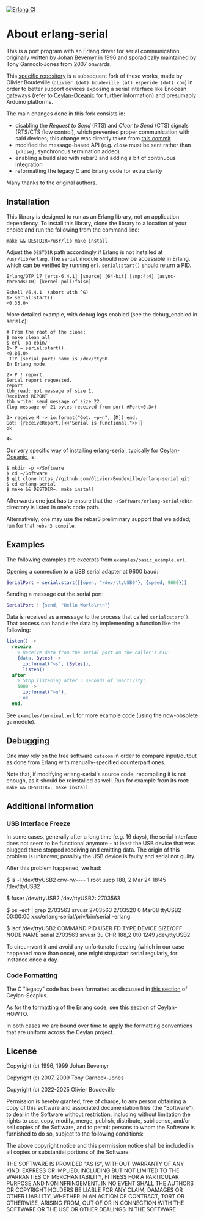 [![Erlang CI](https://github.com/Olivier-Boudeville/erlang-serial/actions/workflows/erlang-ci.yml/badge.svg?event=push)](https://github.com/Olivier-Boudeville/erlang-serial/actions/workflows/erlang-ci.yml)

# About erlang-serial

This is a port program with an Erlang driver for serial communication, originally written by Johan Bevemyr in 1996 and sporadically maintained by Tony Garnock-Jones from 2007 onwards.

This [specific repository](https://github.com/Olivier-Boudeville/erlang-serial) is a subsequent fork of these works, made by Olivier Boudeville (`olivier (dot) boudeville (at) esperide (dot) com`) in order to better support devices exposing a serial interface like Enocean gateways (refer to [Ceylan-Oceanic](https://oceanic.esperide.org/index.html#software-prerequisites) for further information) and presumably Arduino platforms.

The main changes done in this fork consists in:
- disabling the *Request to Send* (RTS) and *Clear to Send* (CTS) signals (RTS/CTS flow control), which prevented proper communication with said devices; this change was directly taken from [this commit](https://github.com/knewter/erlang-serial/commit/fb24371ed5d143836cc8eeab1e0680e03c1a0041)
- modified the message-based API (e.g. ``close`` must be sent rather than ``{close}``, synchronous termination added)
- enabling a build also with rebar3 and adding a bit of continuous integration
- reformatting the legacy C and Erlang code for extra clarity

Many thanks to the original authors.


## Installation

This library is designed to run as an Erlang library, not an application dependency. To install this library, clone the library to a location of your choice and run the following from the command line:

```text
make && DESTDIR=/usr/lib make install
```

Adjust the `DESTDIR` path accordingly if Erlang is not installed at
`/usr/lib/erlang`. The `serial` module should now be accessible in Erlang, which
can be verified by running `erl`. `serial:start()` should return a PID.

```text
Erlang/OTP 17 [erts-6.4.1] [source] [64-bit] [smp:4:4] [async-threads:10] [kernel-poll:false]

Eshell V6.4.1  (abort with ^G)
1> serial:start().
<0.35.0>
```

More detailed example, with debug logs enabled (see the debug_enabled in serial.c):
```text
# From the root of the clone:
$ make clean all
$ erl -pa ebin/
1> P = serial:start().
<0.86.0>
 TTY (serial port) name is /dev/ttyS0.
In Erlang mode.

2> P ! report.
Serial report requested.
report
tbh_read: got message of size 1.
Received REPORT
tbh_write: send message of size 22.
(log message of 21 bytes received from port #Port<0.3>)

3> receive M -> io:format("Got: ~p~n", [M]) end.
Got: {receiveReport,[<<"Serial is functional.">>]}
ok

4>
```

Our very specific way of installing erlang-serial, typically for [Ceylan-Oceanic](https://oceanic.esperide.org), is:

```text
$ mkdir -p ~/Software
$ cd ~/Software
$ git clone https://github.com/Olivier-Boudeville/erlang-serial.git
$ cd erlang-serial
$ make && DESTDIR=. make install
```

Afterwards one just has to ensure that the ``~/Software/erlang-serial/ebin`` directory is listed in one's code path.


Alternatively, one may use the rebar3 preliminary support that we added; run for that ``rebar3 compile``.


## Examples

The following examples are excerpts from `examples/basic_example.erl`.

Opening a connection to a USB serial adapter at 9600 baud:

```erlang
SerialPort = serial:start([{open, "/dev/ttyUSB0"}, {speed, 9600}])
```

Sending a message out the serial port:

```erlang
SerialPort ! {send, "Hello World\r\n"}
```

Data is received as a message to the process that called `serial:start()`. That process can handle the data by implementing a function like the following:

```erlang
listen() ->
  receive
	% Receive data from the serial port on the caller's PID:
	{data, Bytes} ->
	  io:format("~s", [Bytes]),
	  listen()
  after
	% Stop listening after 5 seconds of inactivity:
	5000 ->
	  io:format("~n"),
	  ok
  end.
```

See `examples/terminal.erl` for more example code (using the now-obsolete `gs` module).


## Debugging

One may rely on the free software ``cutecom`` in order to compare input/output as done from Erlang with manually-specified counterpart ones.

Note that, if modifying erlang-serial's source code, recompiling it is not enough, as it should be reinstalled as well. Run for example from its root: ``make && DESTDIR=. make install``.


## Additional Information


### USB Interface Freeze

In some cases, generally after a long time (e.g. 16 days), the serial interface does not seem to be functional anymore - at least the USB device that was plugged there stopped receiving and emitting data. The origin of this problem is unknown; possibly the USB device is faulty and serial not guilty.

After this problem happened, we had:

 $ ls -l /dev/ttyUSB2
 crw-rw---- 1 root uucp 188, 2 Mar 24 18:45 /dev/ttyUSB2

 $ fuser /dev/ttyUSB2
 /dev/ttyUSB2:        2703563

 $ ps -edf | grep 2703563
 srvusr 2703563 2703520  0 Mar08 ttyUSB2  00:00:00 xxx/erlang-serial/priv/bin/serial -erlang

 $ lsof /dev/ttyUSB2
 COMMAND     PID     USER   FD   TYPE DEVICE SIZE/OFF NODE NAME
 serial  2703563     srvusr 3u   CHR  188,2      0t0 1249 /dev/ttyUSB2

To circumvent it and avoid any unfortunate freezing (which in our case happened more than once), one might stop/start serial regularly, for instance once a day.



### Code Formatting

The C "legacy" code has been formatted as discussed in [this section](https://seaplus.esperide.org/#c-c-code-formatting) of Ceylan-Seaplus.

As for the formatting of the Erlang code, see [this section](https://howtos.esperide.org/Erlang.html#formatting-erlang-code) of Ceylan-HOWTO.

In both cases we are bound over time to apply the formatting conventions that are uniform across the Ceylan project.



## License

Copyright (c) 1996, 1999 Johan Bevemyr

Copyright (c) 2007, 2009 Tony Garnock-Jones

Copyright (c) 2022-2025 Olivier Boudeville

Permission is hereby granted, free of charge, to any person obtaining a copy
of this software and associated documentation files (the "Software"), to deal
in the Software without restriction, including without limitation the rights
to use, copy, modify, merge, publish, distribute, sublicense, and/or sell
copies of the Software, and to permit persons to whom the Software is
furnished to do so, subject to the following conditions:

The above copyright notice and this permission notice shall be included in
all copies or substantial portions of the Software.

THE SOFTWARE IS PROVIDED "AS IS", WITHOUT WARRANTY OF ANY KIND, EXPRESS OR
IMPLIED, INCLUDING BUT NOT LIMITED TO THE WARRANTIES OF MERCHANTABILITY,
FITNESS FOR A PARTICULAR PURPOSE AND NONINFRINGEMENT. IN NO EVENT SHALL THE
AUTHORS OR COPYRIGHT HOLDERS BE LIABLE FOR ANY CLAIM, DAMAGES OR OTHER
LIABILITY, WHETHER IN AN ACTION OF CONTRACT, TORT OR OTHERWISE, ARISING FROM,
OUT OF OR IN CONNECTION WITH THE SOFTWARE OR THE USE OR OTHER DEALINGS IN
THE SOFTWARE.
